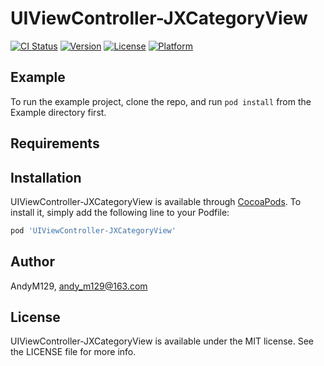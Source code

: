 # UIViewController-JXCategoryView

[![CI Status](https://img.shields.io/travis/AndyM129/UIViewController-JXCategoryView.svg?style=flat)](https://travis-ci.org/AndyM129/UIViewController-JXCategoryView)
[![Version](https://img.shields.io/cocoapods/v/UIViewController-JXCategoryView.svg?style=flat)](https://cocoapods.org/pods/UIViewController-JXCategoryView)
[![License](https://img.shields.io/cocoapods/l/UIViewController-JXCategoryView.svg?style=flat)](https://cocoapods.org/pods/UIViewController-JXCategoryView)
[![Platform](https://img.shields.io/cocoapods/p/UIViewController-JXCategoryView.svg?style=flat)](https://cocoapods.org/pods/UIViewController-JXCategoryView)

## Example

To run the example project, clone the repo, and run `pod install` from the Example directory first.

## Requirements

## Installation

UIViewController-JXCategoryView is available through [CocoaPods](https://cocoapods.org). To install
it, simply add the following line to your Podfile:

```ruby
pod 'UIViewController-JXCategoryView'
```

## Author

AndyM129, andy_m129@163.com

## License

UIViewController-JXCategoryView is available under the MIT license. See the LICENSE file for more info.

